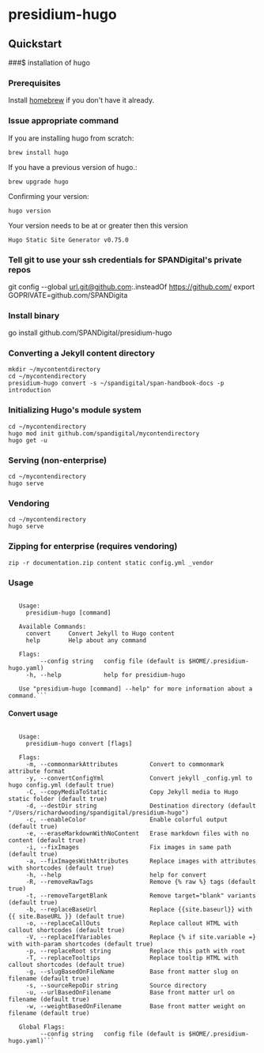 # presidium-hugo

## Quickstart

###$ installation of hugo

### Prerequisites
Install [homebrew](https://brew.sh/) if you don't have it already.

### Issue appropriate command 

If you are installing hugo from scratch:

```brew install hugo```

If you have a previous version of hugo.:

```brew upgrade hugo```

Confirming your version:

```hugo version```

Your version needs to be at or greater then this version

```Hugo Static Site Generator v0.75.0```

### Tell git to use your ssh credentials for SPANDigital's private repos

git config --global url.git@github.com:.insteadOf https://github.com/
export GOPRIVATE=github.com/SPANDigita

### Install binary

go install github.com/SPANDigital/presidium-hugo

### Converting a Jekyll content directory 

```
mkdir ~/mycontentdirectory
cd ~/mycontendirectory
presidium-hugo convert -s ~/spandigital/span-handbook-docs -p introduction
```

### Initializing Hugo's module system

````
cd ~/mycontendirectory
hugo mod init github.com/spandigital/mycontendirectory
hugo get -u
````
### Serving (non-enterprise)
````
cd ~/mycontendirectory
hugo serve
````

### Vendoring
````
cd ~/mycontendirectory
hugo serve
````

### Zipping for enterprise (requires vendoring)
````
zip -r documentation.zip content static config.yml _vendor
````

### Usage

```CLI tools for managing Presidium Hugo content
   
   Usage:
     presidium-hugo [command]
   
   Available Commands:
     convert     Convert Jekyll to Hugo content
     help        Help about any command
   
   Flags:
         --config string   config file (default is $HOME/.presidium-hugo.yaml)
     -h, --help            help for presidium-hugo
   
   Use "presidium-hugo [command] --help" for more information about a command.```
```

#### Convert usage

```Convert Jekyll to Hugo content
   
   Usage:
     presidium-hugo convert [flags]
   
   Flags:
     -m, --commonmarkAttributes         Convert to commonmark attribute format
     -y, --convertConfigYml             Convert jekyll _config.yml to hugo config.yml (default true)
     -C, --copyMediaToStatic            Copy Jekyll media to Hugo static folder (default true)
     -d, --destDir string               Destination directory (default "/Users/richardwooding/spandigital/presidium-hugo")
     -c, --enableColor                  Enable colorful output (default true)
     -e, --eraseMarkdownWithNoContent   Erase markdown files with no content (default true)
     -i, --fixImages                    Fix images in same path (default true)
     -a, --fixImagesWithAttributes      Replace images with attributes with shortcodes (default true)
     -h, --help                         help for convert
     -R, --removeRawTags                Remove {% raw %} tags (default true)
     -t, --removeTargetBlank            Remove target="blank" variants (default true)
     -b, --replaceBaseUrl               Replace {{site.baseurl}} with {{ site.BaseURL }} (default true)
     -o, --replaceCallOuts              Replace callout HTML with callout shortcodes (default true)
     -V, --replaceIfVariables           Replace {% if site.variable =} with with-param shortcodes (default true)
     -p, --replaceRoot string           Replace this path with root
     -T, --replaceTooltips              Replace tooltip HTML with callout shortcodes (default true)
     -g, --slugBasedOnFileName          Base front matter slug on filename (default true)
     -s, --sourceRepoDir string         Source directory
     -u, --urlBasedOnFilename           Base front matter url on filename (default true)
     -w, --weightBasedOnFilename        Base front matter weight on filename (default true)
   
   Global Flags:
         --config string   config file (default is $HOME/.presidium-hugo.yaml)```